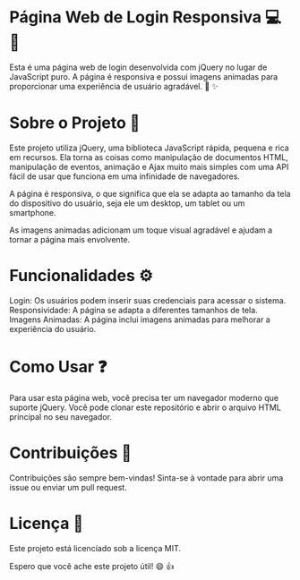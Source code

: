 # Página Web de Login Responsiva :computer: :iphone:
Esta é uma página web de login desenvolvida com jQuery no lugar de JavaScript puro. A página é responsiva e possui imagens animadas para proporcionar uma experiência de usuário agradável. :art: :sparkles:

# Sobre o Projeto :open_book:
Este projeto utiliza jQuery, uma biblioteca JavaScript rápida, pequena e rica em recursos. Ela torna as coisas como manipulação de documentos HTML, manipulação de eventos, animação e Ajax muito mais simples com uma API fácil de usar que funciona em uma infinidade de navegadores.

A página é responsiva, o que significa que ela se adapta ao tamanho da tela do dispositivo do usuário, seja ele um desktop, um tablet ou um smartphone.

As imagens animadas adicionam um toque visual agradável e ajudam a tornar a página mais envolvente.

# Funcionalidades :gear:
Login: Os usuários podem inserir suas credenciais para acessar o sistema.  
Responsividade: A página se adapta a diferentes tamanhos de tela.  
Imagens Animadas: A página inclui imagens animadas para melhorar a experiência do usuário.  

# Como Usar :question:
Para usar esta página web, você precisa ter um navegador moderno que suporte jQuery. Você pode clonar este repositório e abrir o arquivo HTML principal no seu navegador.

# Contribuições :handshake:
Contribuições são sempre bem-vindas! Sinta-se à vontade para abrir uma issue ou enviar um pull request.

# Licença :scroll:
Este projeto está licenciado sob a licença MIT.

Espero que você ache este projeto útil! :smile: :+1: 
